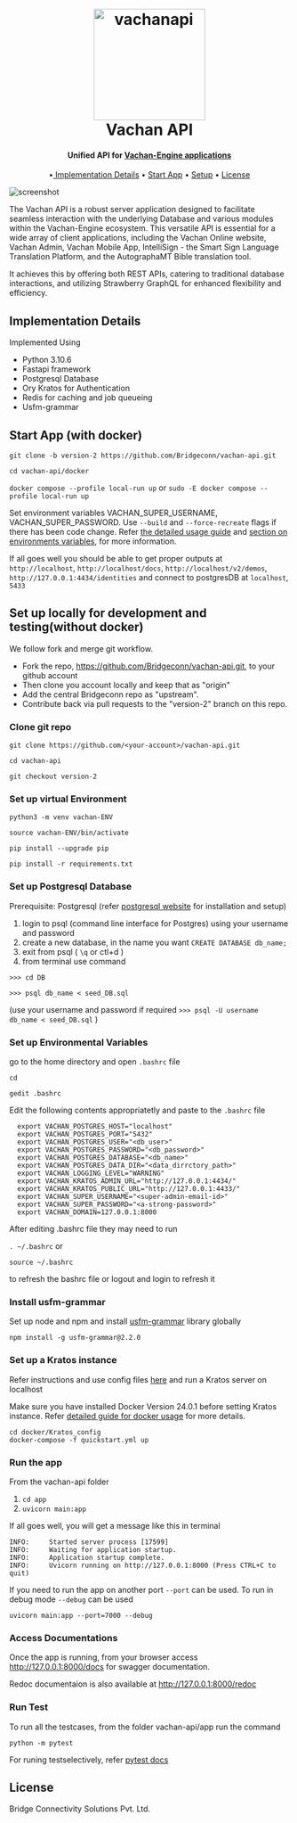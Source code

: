
<h1 align="center">
  <br>
  <a href="http://www.amitmerchant.com/electron-markdownify"><img src="https://api.vachanengine.org/static/images/Logo.svg" alt="vachanapi" width="200"></a>
  <br>
  Vachan API
  <br>
</h1>
<h4 align="center">Unified API for <a href="https://api.vachanengine.org/" target="_blank">Vachan-Engine applications</a></h4>
<p align="center">
  •<a href="#implementation-details"> Implementation Details</a> •
  <a href="#start-app-with-docker">Start App</a> •
  <a href="#set-up-locally-for-development-and-testingwithout-docker">Setup</a> •
  <a href="#license">License</a>
</p>


![screenshot](https://github.com/shimilgithub/vachan-api/blob/de41c3fcc1149a025adcd93ff108a3d786d78818/app/static/images/api_screenshot.gif)


The Vachan API is a robust server application designed to facilitate seamless interaction with the underlying Database and various modules within the Vachan-Engine ecosystem. This versatile API is essential for a wide array of client applications, including the Vachan Online website, Vachan Admin, Vachan Mobile App, IntelliSign - the Smart Sign Language Translation Platform, and the AutographaMT Bible translation tool. 

It achieves this by offering both REST APIs, catering to traditional database interactions, and utilizing Strawberry GraphQL for enhanced flexibility and efficiency.

## Implementation Details

Implemented Using
- Python 3.10.6
- Fastapi framework
- Postgresql Database
- Ory Kratos for Authentication
- Redis for caching and job queueing 
- Usfm-grammar

## Start App (with docker)

```git clone -b version-2 https://github.com/Bridgeconn/vachan-api.git```

```cd vachan-api/docker```

```docker compose --profile local-run up```
or
```sudo -E docker compose --profile local-run up```

Set environment variables VACHAN_SUPER_USERNAME, VACHAN_SUPER_PASSWORD. Use `--build` and `--force-recreate` flags if there has been code change. Refer [the detailed usage guide](./docs/docker-guide.md#to-start-app-locally) and [section on environments variables](#set-up-environmental-variables), for more information.

If all goes well you should be able to get proper outputs at `http://localhost`, `http://localhost/docs`, `http://localhost/v2/demos`, 
`http://127.0.0.1:4434/identities` and connect to postgresDB at `localhost`, `5433`


## Set up locally for development and testing(without docker)

We follow fork and merge git workflow.
* Fork the repo, https://github.com/Bridgeconn/vachan-api.git, to your github account
* Then clone you account locally and keep that as "origin"
* Add the central Bridgeconn repo as "upstream".
* Contribute back via pull requests to the "version-2" branch on this repo.

### Clone git repo

```git clone https://github.com/<your-account>/vachan-api.git```

```cd vachan-api```

```git checkout version-2```


### Set up virtual Environment

```python3 -m venv vachan-ENV```

```source vachan-ENV/bin/activate```

```pip install --upgrade pip```

```pip install -r requirements.txt``` 

### Set up Postgresql Database

Prerequisite: Postgresql (refer [postgresql website](https://www.postgresql.org/download/linux/ubuntu/) for installation and setup)

1. login to psql (command line interface for Postgres) using your username and password
2. create a new database, in the name you want
  `CREATE DATABASE db_name;`
3. exit from psql ( `\q` or ctl+d )
4. from terminal use command 
  
  `>>> cd DB`
  
  `>>> psql db_name < seed_DB.sql`

  (use your username and password if required
  `>>> psql -U username db_name < seed_DB.sql` )
  
### Set up Environmental Variables

go to the home directory and open `.bashrc` file

```cd ```

```gedit .bashrc```

Edit the following contents appropriatetly and paste to the `.bashrc` file
```
  export VACHAN_POSTGRES_HOST="localhost"
  export VACHAN_POSTGRES_PORT="5432"
  export VACHAN_POSTGRES_USER="<db_user>"
  export VACHAN_POSTGRES_PASSWORD="<db_password>"
  export VACHAN_POSTGRES_DATABASE="<db_name>"
  export VACHAN_POSTGRES_DATA_DIR="<data_dirrctory_path>"
  export VACHAN_LOGGING_LEVEL="WARNING"
  export VACHAN_KRATOS_ADMIN_URL="http://127.0.0.1:4434/"
  export VACHAN_KRATOS_PUBLIC_URL="http://127.0.0.1:4433/"
  export VACHAN_SUPER_USERNAME="<super-admin-email-id>"
  export VACHAN_SUPER_PASSWORD="<a-strong-password>"
  export VACHAN_DOMAIN=127.0.0.1:8000
```
After editing .bashrc file they may need to run

`. ~/.bashrc` or 

`source ~/.bashrc`

to refresh the bashrc file or logout and login to refresh it

### Install usfm-grammar

Set up node and npm and install [usfm-grammar](https://www.npmjs.com/package/usfm-grammar) library globally

`npm install -g usfm-grammar@2.2.0`


### Set up a Kratos instance

Refer instructions and use config files [here](./docker/Kratos_config) and run a Kratos server on localhost

Make sure you have installed Docker Version 24.0.1 before setting Kratos instance.
Refer [detailed guide for docker usage](./docs/docker-guide.md) for more details.

```
cd docker/Kratos_config
docker-compose -f quickstart.yml up 
```


### Run the app

From the vachan-api folder
1. `cd app`
2. `uvicorn main:app`

If all goes well, you will get a message like this in terminal
```
INFO:     Started server process [17599]
INFO:     Waiting for application startup.
INFO:     Application startup complete.
INFO:     Uvicorn running on http://127.0.0.1:8000 (Press CTRL+C to quit)
```

If you need to run the app on another port `--port` can be used. To run in debug mode `--debug` can be used

```uvicorn main:app --port=7000 --debug```

### Access Documentations

Once the app is running, from your browser access http://127.0.0.1:8000/docs for swagger documentation.

Redoc documentaion is also available at http://127.0.0.1:8000/redoc

### Run Test

To run all the testcases, from the folder vachan-api/app run the command

```python -m pytest```

For runing testselectively, refer [pytest docs](https://docs.pytest.org/en/stable/usage.html#specifying-tests-selecting-tests)

## License
Bridge Connectivity Solutions Pvt. Ltd.
